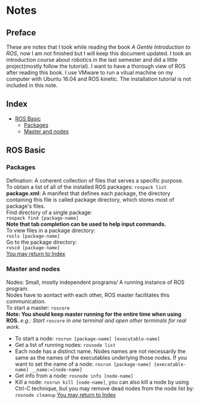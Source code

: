 # Notes

## Preface

These are notes that I took while reading the book *A Gentle Introduction to ROS*, now I am not finished but I will keep this document updated. I took an introduction course about robotics in the last semester and did a little project(mostly follow the tutorial). I want to have a thorough view of ROS after reading this book. I use VMware to run a vitual machine on my computer with Ubuntu 16.04 and ROS kinetic.
The installation tutorial is not included in this note.

## Index

- [ROS Basic](Notes.md#ROS-Basic)
  - [Packages](Notes.md#Packages)
  - [Master and nodes](Notes.md#Master-and-nodes)
## ROS Basic

### Packages

Defination: A coherent collection of files that serves a specific purpose.  
To obtain a list of all of the installed ROS packages: `rospack list`  
**package.xml**: A manifest that defines each package, the directory containing this file is called package directory, which stores most of package's files.  
Find directory of a single package:  
`rospack find [package-name]`  
**Note that tab completion can be used to help input commands.**  
To view files in a package directory:  
`rosls [package-name]`  
Go to the package directory:  
`roscd [package-name]`  
[You may return to Index](Notes.md#Index)
### Master and nodes

Nodes: Small, mostly independent programs/ A running instance of ROS program.  
Nodes have to aontact with each other, ROS master facilitates this communication.  
To start a master: `roscore`  
**Note: You should keep master running for the entire time when using ROS.**
*e.g.: Start `roscore` in one terminal and open other terminals for real work.*
* To start a node: `rosrun [package-name] [executable-name]`  
* Get a list of running nodes: `rosnode list`  
* Each node has a distinct name. Nodes names are not necessarily the same as the names of the executables underlying those nodes. If you want to set the name of a node: `rosrun [package-name] [execatable-name] __name:=[node-name]`
* Get info from a node: `rosnode info [node-name]`
* Kill a node: `rosrun kill [node-name]`, you can also kill a node by using Ctrl-C technique, but you may remove dead nodes from the node list by: `rosnode cleanup`
[You may return to Index](Notes.md#Index)
